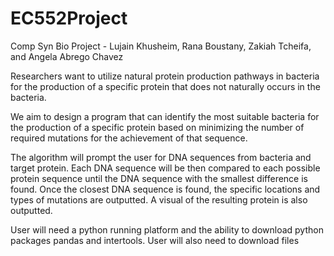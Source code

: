 # EC552Project

Comp Syn Bio Project - Lujain Khusheim, Rana Boustany, Zakiah Tcheifa, and Angela Abrego Chavez

Researchers want to utilize natural protein production pathways in bacteria for the production of a specific protein that does not naturally occurs in the bacteria.

We aim to design a program that can identify the most suitable bacteria for the production of a specific protein based on minimizing the number of required mutations for the achievement of that sequence. 

The algorithm will prompt the user for DNA sequences from bacteria and target protein. Each DNA sequence will be then compared to each possible protein sequence until the DNA sequence with the smallest difference is found. Once the closest DNA sequence is found, the specific locations and types of mutations are outputted. A visual of the resulting protein is also outputted. 

User will need a python running platform and the ability to download python packages pandas and intertools. User will also need to download files 

